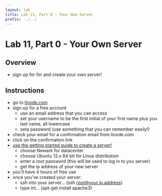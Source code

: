 ```yaml
---
layout: lab
title: Lab 11, Part 0 - Your Own Server
prefix: ../../
---
```

# Lab 11, Part 0 - Your Own Server 

## Overview

* sign up for for and create your own server!

## Instructions


* go to [linode.com](http://linode.com)
* sign up for a free account 
	* use an email address that you can access
	* set your username to be the first initial of your first name plus you last name, all lowercase 
	* seta password (use something that you can remember easily!)
* check your email for a confirmation email from linode.com
* click on the confirmation link
* [use the getting started guide to create a server!](http://library.linode.com/getting-started )
	* choose Newark for datacenter
	* choose Ubuntu 12.x 64 bit for Linux distribution
	* enter a _root_ password (this will be used to log in to you server)
	* get the ip address of your new server
* you'll have 4 hours of free use
* once you've created your server:
	* ssh into your server... (ssh root@your.ip.address)
	* type int... (apt-get install apache3)

